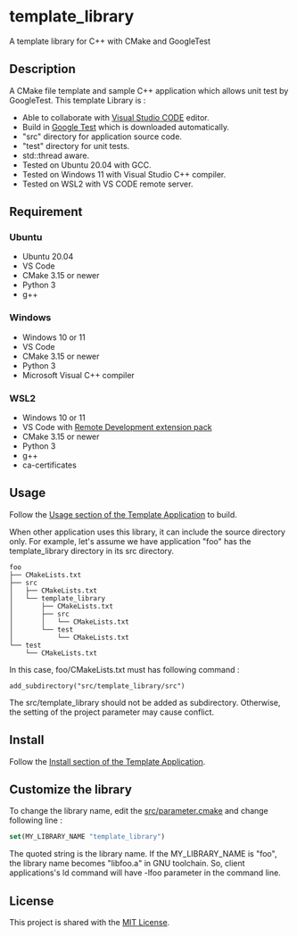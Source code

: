 # template_library
A template library for C++ with CMake and GoogleTest

## Description
A CMake file template and sample C++ application which allows unit test by GoogleTest. This template Library is :
- Able to collaborate with [Visual Studio CODE](https://azure.microsoft.com/ja-jp/products/visual-studio-code/) editor.
- Build in [Google Test](https://github.com/google/googletest) which is downloaded automatically.
- "src" directory for application source code.
- "test" directory for unit tests. 
- std::thread aware. 
- Tested on Ubuntu 20.04  with GCC.
- Tested on Windows 11 with Visual Studio C++ compiler.
- Tested on WSL2 with VS CODE remote server.

## Requirement
### Ubuntu
- Ubuntu 20.04
- VS Code
- CMake 3.15 or newer
- Python 3
- g++
### Windows
- Windows 10 or 11
- VS Code
- CMake 3.15 or newer
- Python 3
- Microsoft Visual C++ compiler 
### WSL2
- Windows 10 or 11
- VS Code with [Remote Development extension pack](https://marketplace.visualstudio.com/items?itemName=ms-vscode-remote.vscode-remote-extensionpack)
- CMake 3.15 or newer
- Python 3
- g++
- ca-certificates

## Usage
 Follow the [Usage section of the Template Application](https://github.com/suikan4github/template_application#usage) to build.

When other application uses this library, it can include the source directory only. For example, let's assume we have application "foo" has the template_library directory in its src directory.  
```
foo
├── CMakeLists.txt
├── src
│   ├── CMakeLists.txt
│   └── template_library
│       ├── CMakeLists.txt
│       ├── src
│       │   └── CMakeLists.txt
│       └── test
│           └── CMakeLists.txt
└── test
    └── CMakeLists.txt

```
In this case, foo/CMakeLists.txt must has following command : 
```
add_subdirectory("src/template_library/src")
```
The src/template_library should not be added as subdirectory. Otherwise, the setting of the project parameter may cause conflict. 

## Install
 Follow the [Install section of the Template Application](https://github.com/suikan4github/template_application#install).

## Customize the library
To change the library name, edit the [src/parameter.cmake](src/parameter.cmake) and change following line : 
```CMake
set(MY_LIBRARY_NAME "template_library")
```
The quoted string is the library name. If the MY_LIBRARY_NAME is "foo", the library name becomes "libfoo.a" in GNU toolchain. So, client applications's ld command will have -lfoo parameter in the command line. 

## License
This project is shared with the [MIT License](LICENSE). 